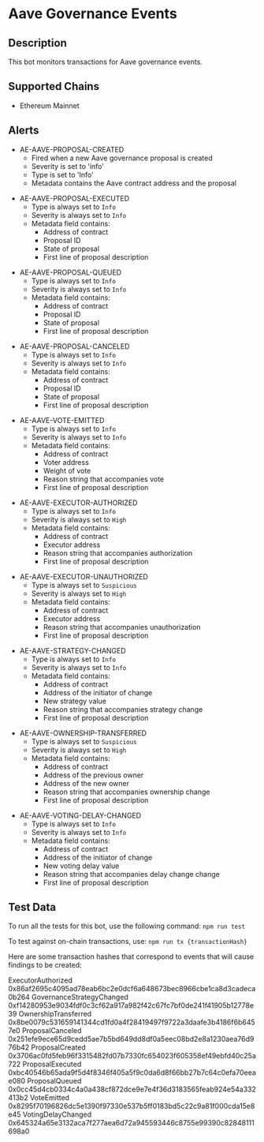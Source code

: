 # Aave Governance Events

## Description

This bot monitors transactions for Aave governance events.

## Supported Chains

- Ethereum Mainnet

## Alerts

<!-- -->
- AE-AAVE-PROPOSAL-CREATED
  - Fired when a new Aave governance proposal is created
  - Severity is set to 'info'
  - Type is set to 'Info'
  - Metadata contains the Aave contract address and the proposal

<!-- -->
- AE-AAVE-PROPOSAL-EXECUTED
  - Type is always set to `Info`
  - Severity is always set to `Info`
  - Metadata field contains:
    - Address of contract
    - Proposal ID
    - State of proposal
    - First line of proposal description

<!-- -->
- AE-AAVE-PROPOSAL-QUEUED
  - Type is always set to `Info`
  - Severity is always set to `Info`
  - Metadata field contains:
    - Address of contract
    - Proposal ID
    - State of proposal
    - First line of proposal description

<!-- -->
- AE-AAVE-PROPOSAL-CANCELED
  - Type is always set to `Info`
  - Severity is always set to `Info`
  - Metadata field contains:
    - Address of contract
    - Proposal ID
    - State of proposal
    - First line of proposal description

<!-- -->
- AE-AAVE-VOTE-EMITTED
  - Type is always set to `Info`
  - Severity is always set to `Info`
  - Metadata field contains:
    - Address of contract
    - Voter address
    - Weight of vote
    - Reason string that accompanies vote
    - First line of proposal description

<!-- -->
- AE-AAVE-EXECUTOR-AUTHORIZED
  - Type is always set to `Info`
  - Severity is always set to `High`
  - Metadata field contains:
    - Address of contract
    - Executor address
    - Reason string that accompanies authorization
    - First line of proposal description

<!-- -->
- AE-AAVE-EXECUTOR-UNAUTHORIZED
  - Type is always set to `Suspicious`
  - Severity is always set to `High`
  - Metadata field contains:
    - Address of contract
    - Executor address
    - Reason string that accompanies unauthorization
    - First line of proposal description

<!-- -->
- AE-AAVE-STRATEGY-CHANGED
  - Type is always set to `Info`
  - Severity is always set to `Info`
  - Metadata field contains:
    - Address of contract
    - Address of the initiator of change
    - New strategy value
    - Reason string that accompanies strategy change
    - First line of proposal description

<!-- -->
- AE-AAVE-OWNERSHIP-TRANSFERRED
  - Type is always set to `Suspicious`
  - Severity is always set to `High`
  - Metadata field contains:
    - Address of contract
    - Address of the previous owner
    - Address of the new owner
    - Reason string that accompanies ownership change
    - First line of proposal description

<!-- -->
- AE-AAVE-VOTING-DELAY-CHANGED
  - Type is always set to `Info`
  - Severity is always set to `Info`
  - Metadata field contains:
    - Address of contract
    - Address of the initiator of change
    - New voting delay value
    - Reason string that accompanies delay change change
    - First line of proposal description

## Test Data

To run all the tests for this bot, use the following command: `npm run test`

To test against on-chain transactions, use: `npm run tx {transactionHash}`

Here are some transaction hashes that correspond to events that will cause findings to be created:

ExecutorAuthorized         0x86af2695c4095ad78eab6bc2e0dcf6a648673bec8966cbe1ca8d3cadeca0b264
GovernanceStrategyChanged  0xf14280953e9034fdf0c3cf62a917a982f42c67fc7bf0de241f41905b12778e39
OwnershipTransferred       0x8be0079c531659141344cd1fd0a4f28419497f9722a3daafe3b4186f6b6457e0
ProposalCanceled           0x251efe9ece65d9cedd5ae7b5bd649dd8df0a5eec08bd2e8a1230aea76d976b42
ProposalCreated            0x3706ac0fd5feb96f3315482fd07b7330fc654023f605358ef49ebfd40c25a722
ProposalExecuted           0xbc40546b65ada9f5d4f8346f405a5f9c0da6d8f66bb27b7c64c0efa70eeae080
ProposalQueued             0x0cc45d4cb0334c4a0a438cf872dce9e7e4f36d3183565feab924e54a332413b2
VoteEmitted                0x8295f70196826dc5e1390f97330e537b5ff0183bd5c22c9a81f000cda15e8e45
VotingDelayChanged         0x645324a65e3132aca7f277aea6d72a945593446c8755e99390c82848111698a0

